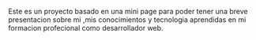 Este es un proyecto basado en una mini page para poder tener una breve presentacion sobre mi ,mis conocimientos y tecnologia aprendidas en mi formacion profecional como desarrollador web.
